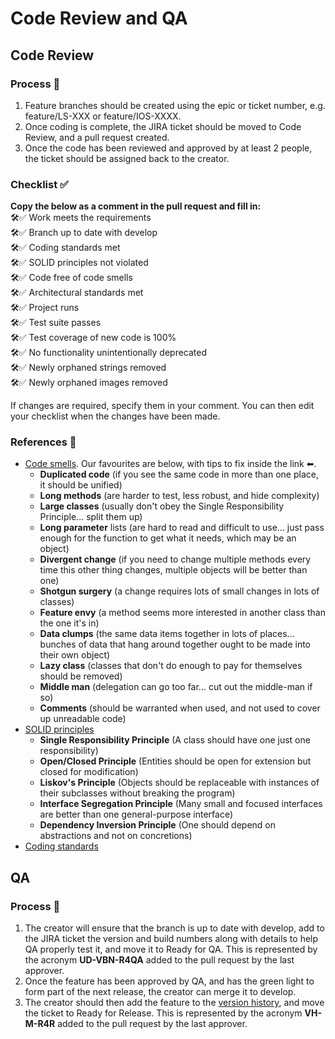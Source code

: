 # Code Review and QA

## Code Review
### Process 🔖
1. Feature branches should be created using the epic or ticket number, e.g. feature/LS-XXX or feature/IOS-XXXX.  
2. Once coding is complete, the JIRA ticket should be moved to Code Review, and a pull request created.  
3. Once the code has been reviewed and approved by at least 2 people, the ticket should be assigned back to the creator.

### Checklist ✅
**Copy the below as a comment in the pull request and fill in:**  
:hammer_and_wrench::white_check_mark: Work meets the requirements  
:hammer_and_wrench::white_check_mark: Branch up to date with develop  
:hammer_and_wrench::white_check_mark: Coding standards met  
:hammer_and_wrench::white_check_mark: SOLID principles not violated  
:hammer_and_wrench::white_check_mark: Code free of code smells  
:hammer_and_wrench::white_check_mark: Architectural standards met  
:hammer_and_wrench::white_check_mark: Project runs  
:hammer_and_wrench::white_check_mark: Test suite passes  
:hammer_and_wrench::white_check_mark: Test coverage of new code is 100%  
:hammer_and_wrench::white_check_mark: No functionality unintentionally deprecated  
:hammer_and_wrench::white_check_mark: Newly orphaned strings removed  
:hammer_and_wrench::white_check_mark: Newly orphaned images removed    

If changes are required, specify them in your comment. You can then edit your checklist when the changes have been made.

### References 📕
- [Code smells](codesmells.pdf). Our favourites are below, with tips to fix inside the link ⬅.
   - **Duplicated code** (if you see the same code in more than one place, it should be unified)
   - **Long methods** (are harder to test, less robust, and hide complexity)
   - **Large classes** (usually don't obey the Single Responsibility Principle... split them up)
   - **Long parameter** lists (are hard to read and difficult to use... just pass enough for the function to get what it needs, which may be an object)
   - **Divergent change** (if you need to change multiple methods every time this other thing changes, multiple objects will be better than one)
   - **Shotgun surgery** (a change requires lots of small changes in lots of classes)
   - **Feature envy** (a method seems more interested in another class than the one it's in)
   - **Data clumps** (the same data items together in lots of places... bunches of data that hang around together ought to be made into their own object)
   - **Lazy class** (classes that don't do enough to pay for themselves should be removed)
   - **Middle man** (delegation can go too far... cut out the middle-man if so)
   - **Comments** (should be warranted when used, and not used to cover up unreadable code)
- [SOLID principles](https://en.wikipedia.org/wiki/SOLID)
   - **Single Responsibility Principle** (A class should have one just one responsibility)
   - **Open/Closed Principle** (Entities should be open for extension but closed for modification)
   - **Liskov's Principle** (Objects should be replaceable with instances of their subclasses without breaking the program)
   - **Interface Segregation Principle** (Many small and focused interfaces are better than one general-purpose interface)
   - **Dependency Inversion Principle** (One should depend on abstractions and not on concretions)
- [Coding standards](/etiquette/CODING_STANDARDS.md)

## QA
### Process 🔖
1. The creator will ensure that the branch is up to date with develop, add to the JIRA ticket the version and build numbers along with details to help QA properly test it, and move it to Ready for QA. This is represented by the acronym **UD-VBN-R4QA** added to the pull request by the last approver.
2. Once the feature has been approved by QA, and has the green light to form part of the next release, the creator can merge it to develop.
3. The creator should then add the feature to the [version history](https://livestyled.atlassian.net/wiki/spaces/1LP/pages/103251969/iOS+Platform+Version+History), and move the ticket to Ready for Release. This is represented by the acronym **VH-M-R4R** added to the pull request by the last approver.